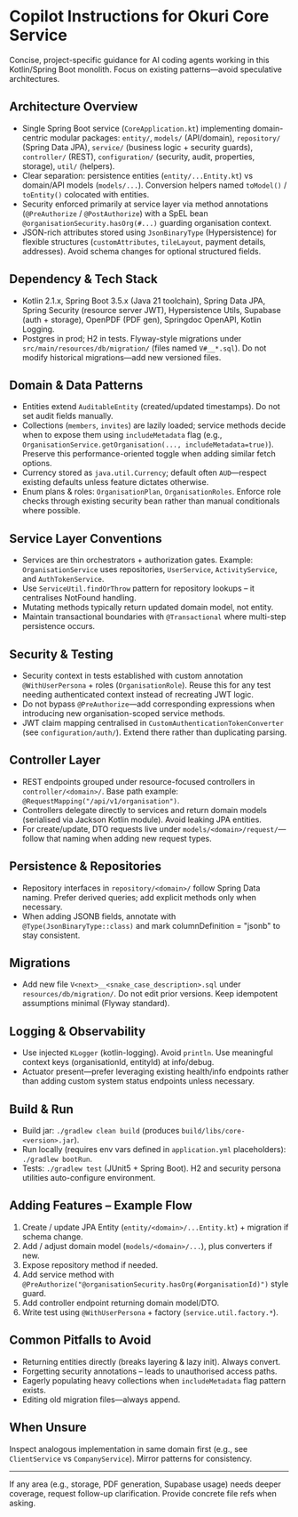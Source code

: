 # Copilot Instructions for Okuri Core Service

Concise, project-specific guidance for AI coding agents working in this Kotlin/Spring Boot monolith. Focus on existing patterns—avoid speculative architectures.

## Architecture Overview

-   Single Spring Boot service (`CoreApplication.kt`) implementing domain-centric modular packages: `entity/`, `models/` (API/domain), `repository/` (Spring Data JPA), `service/` (business logic + security guards), `controller/` (REST), `configuration/` (security, audit, properties, storage), `util/` (helpers).
-   Clear separation: persistence entities (`entity/...Entity.kt`) vs domain/API models (`models/...`). Conversion helpers named `toModel()` / `toEntity()` colocated with entities.
-   Security enforced primarily at service layer via method annotations (`@PreAuthorize` / `@PostAuthorize`) with a SpEL bean `@organisationSecurity.hasOrg(#...)` guarding organisation context.
-   JSON-rich attributes stored using `JsonBinaryType` (Hypersistence) for flexible structures (`customAttributes`, `tileLayout`, payment details, addresses). Avoid schema changes for optional structured fields.

## Dependency & Tech Stack

-   Kotlin 2.1.x, Spring Boot 3.5.x (Java 21 toolchain), Spring Data JPA, Spring Security (resource server JWT), Hypersistence Utils, Supabase (auth + storage), OpenPDF (PDF gen), Springdoc OpenAPI, Kotlin Logging.
-   Postgres in prod; H2 in tests. Flyway-style migrations under `src/main/resources/db/migration/` (files named `V#__*.sql`). Do not modify historical migrations—add new versioned files.

## Domain & Data Patterns

-   Entities extend `AuditableEntity` (created/updated timestamps). Do not set audit fields manually.
-   Collections (`members`, `invites`) are lazily loaded; service methods decide when to expose them using `includeMetadata` flag (e.g., `OrganisationService.getOrganisation(..., includeMetadata=true)`). Preserve this performance-oriented toggle when adding similar fetch options.
-   Currency stored as `java.util.Currency`; default often `AUD`—respect existing defaults unless feature dictates otherwise.
-   Enum plans & roles: `OrganisationPlan`, `OrganisationRoles`. Enforce role checks through existing security bean rather than manual conditionals where possible.

## Service Layer Conventions

-   Services are thin orchestrators + authorization gates. Example: `OrganisationService` uses repositories, `UserService`, `ActivityService`, and `AuthTokenService`.
-   Use `ServiceUtil.findOrThrow` pattern for repository lookups – it centralises NotFound handling.
-   Mutating methods typically return updated domain model, not entity.
-   Maintain transactional boundaries with `@Transactional` where multi-step persistence occurs.

## Security & Testing

-   Security context in tests established with custom annotation `@WithUserPersona` + roles (`OrganisationRole`). Reuse this for any test needing authenticated context instead of recreating JWT logic.
-   Do not bypass `@PreAuthorize`—add corresponding expressions when introducing new organisation-scoped service methods.
-   JWT claim mapping centralised in `CustomAuthenticationTokenConverter` (see `configuration/auth/`). Extend there rather than duplicating parsing.

## Controller Layer

-   REST endpoints grouped under resource-focused controllers in `controller/<domain>/`. Base path example: `@RequestMapping("/api/v1/organisation")`.
-   Controllers delegate directly to services and return domain models (serialised via Jackson Kotlin module). Avoid leaking JPA entities.
-   For create/update, DTO requests live under `models/<domain>/request/`—follow that naming when adding new request types.

## Persistence & Repositories

-   Repository interfaces in `repository/<domain>/` follow Spring Data naming. Prefer derived queries; add explicit methods only when necessary.
-   When adding JSONB fields, annotate with `@Type(JsonBinaryType::class)` and mark columnDefinition = "jsonb" to stay consistent.

## Migrations

-   Add new file `V<next>__<snake_case_description>.sql` under `resources/db/migration/`. Do not edit prior versions. Keep idempotent assumptions minimal (Flyway standard).

## Logging & Observability

-   Use injected `KLogger` (kotlin-logging). Avoid `println`. Use meaningful context keys (organisationId, entityId) at info/debug.
-   Actuator present—prefer leveraging existing health/info endpoints rather than adding custom system status endpoints unless necessary.

## Build & Run

-   Build jar: `./gradlew clean build` (produces `build/libs/core-<version>.jar`).
-   Run locally (requires env vars defined in `application.yml` placeholders): `./gradlew bootRun`.
-   Tests: `./gradlew test` (JUnit5 + Spring Boot). H2 and security persona utilities auto-configure environment.

## Adding Features – Example Flow

1. Create / update JPA Entity (`entity/<domain>/...Entity.kt`) + migration if schema change.
2. Add / adjust domain model (`models/<domain>/...`), plus converters if new.
3. Expose repository method if needed.
4. Add service method with `@PreAuthorize("@organisationSecurity.hasOrg(#organisationId)")` style guard.
5. Add controller endpoint returning domain model/DTO.
6. Write test using `@WithUserPersona` + factory (`service.util.factory.*`).

## Common Pitfalls to Avoid

-   Returning entities directly (breaks layering & lazy init). Always convert.
-   Forgetting security annotations – leads to unauthorised access paths.
-   Eagerly populating heavy collections when `includeMetadata` flag pattern exists.
-   Editing old migration files—always append.

## When Unsure

Inspect analogous implementation in same domain first (e.g., see `ClientService` vs `CompanyService`). Mirror patterns for consistency.

---

If any area (e.g., storage, PDF generation, Supabase usage) needs deeper coverage, request follow-up clarification. Provide concrete file refs when asking.

